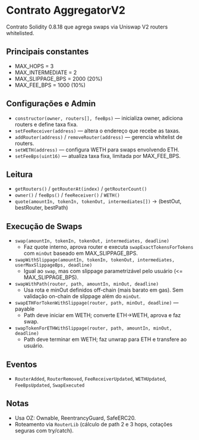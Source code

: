 # Contrato AggregatorV2

Contrato Solidity 0.8.18 que agrega swaps via Uniswap V2 routers whitelisted.

## Principais constantes
- MAX_HOPS = 3
- MAX_INTERMEDIATE = 2
- MAX_SLIPPAGE_BPS = 2000 (20%)
- MAX_FEE_BPS = 1000 (10%)

## Configurações e Admin
- `constructor(owner, routers[], feeBps)` — inicializa owner, adiciona routers e define taxa fixa.
- `setFeeReceiver(address)` — altera o endereço que recebe as taxas.
- `addRouter(address)` / `removeRouter(address)` — gerencia whitelist de routers.
- `setWETH(address)` — configura WETH para swaps envolvendo ETH.
- `setFeeBps(uint16)` — atualiza taxa fixa, limitada por MAX_FEE_BPS.

## Leitura
- `getRouters()` / `getRouterAt(index)` / `getRouterCount()`
- `owner()` / `feeBps()` / `feeReceiver()` / `WETH()`
- `quote(amountIn, tokenIn, tokenOut, intermediates[])` → (bestOut, bestRouter, bestPath)

## Execução de Swaps
- `swap(amountIn, tokenIn, tokenOut, intermediates, deadline)`
  - Faz quote interno, aprova router e executa `swapExactTokensForTokens` com `minOut` baseado em MAX_SLIPPAGE_BPS.
- `swapWithSlippage(amountIn, tokenIn, tokenOut, intermediates, userMaxSlippageBps, deadline)`
  - Igual ao `swap`, mas com slippage parametrizável pelo usuário (<= MAX_SLIPPAGE_BPS).
- `swapWithPath(router, path, amountIn, minOut, deadline)`
  - Usa rota e minOut definidos off-chain (mais barato em gas). Sem validação on-chain de slippage além do `minOut`.
- `swapETHForTokenWithSlippage(router, path, minOut, deadline)` — payable
  - Path deve iniciar em WETH; converte ETH->WETH, aprova e faz swap.
- `swapTokenForETHWithSlippage(router, path, amountIn, minOut, deadline)`
  - Path deve terminar em WETH; faz unwrap para ETH e transfere ao usuário.

## Eventos
- `RouterAdded`, `RouterRemoved`, `FeeReceiverUpdated`, `WETHUpdated`, `FeeBpsUpdated`, `SwapExecuted`

## Notas
- Usa OZ: Ownable, ReentrancyGuard, SafeERC20.
- Roteamento via `RouterLib` (cálculo de path 2 e 3 hops, cotações seguras com try/catch).
